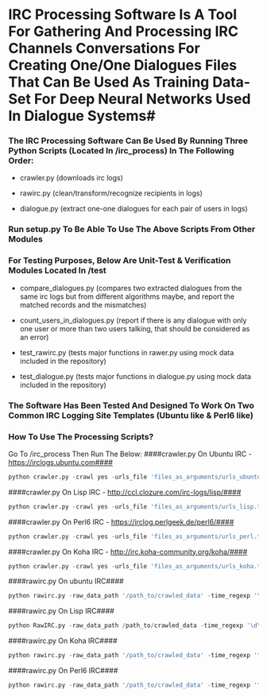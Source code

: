 # IRC Processing Software Is A Tool For Gathering And Processing IRC Channels Conversations For Creating One/One Dialogues Files That Can Be Used As Training Data-Set For Deep Neural Networks Used In Dialogue Systems#


### The IRC Processing Software Can Be Used By Running Three Python Scripts (Located In /irc_process) In The Following Order: ###
 
- crawler.py (downloads irc logs)
 
- rawirc.py (clean/transform/recognize recipients in logs)
 
- dialogue.py (extract one-one dialogues for each pair of users in logs)

### Run setup.py To Be Able To Use The Above Scripts From Other Modules ###

### For Testing Purposes, Below Are Unit-Test & Verification Modules Located In /test ###

- compare_dialogues.py (compares two extracted dialogues from the same irc logs but from different algorithms maybe, and report the matched records and the mismatches)

- count_users_in_dialogues.py (report if there is any dialogue with only one user or more than two users talking, that should be considered as an error)

- test_rawirc.py (tests major functions in rawer.py using mock data included in the repository)

- test_dialogue.py (tests major functions in dialogue.py using mock data included in the repository)
### The Software Has Been Tested And Designed To Work On Two Common IRC Logging Site Templates (Ubuntu like & Perl6 like) ###
### How To Use The Processing Scripts? ###
Go To /irc_process Then Run The Below:
####crawler.py On Ubuntu IRC - https://irclogs.ubuntu.com####
```python
python crawler.py -crawl yes -urls_file 'files_as_arguments/urls_ubuntu.txt' -file_spider yes -target_format txt -ignored_links_file 'files_as_arguments/ignore.txt' -time_out 60 -work_path '/output_path -max_recursion_depth 3 -white_list_path 'files_as_arguments/white_list.txt'
```
####crawler.py On Lisp IRC - http://ccl.clozure.com/irc-logs/lisp/####
```python
python crawler.py -crawl yes -urls_file 'files_as_arguments/urls_lisp.txt' -file_spider yes -target_format txt -ignored_links_file 'files_as_arguments/ignore.txt' -time_out 60 -work_path '/output_path' -max_recursion_depth 1
```
####crawler.py On Perl6 IRC - https://irclog.perlgeek.de/perl6/####
```python
python crawler.py -crawl yes -urls_file 'files_as_arguments/urls_perl.txt' -ignored_links_file 'files_as_arguments/ignore.txt' -time_out 60 -work_path '/output_path' -max_recursion_depth 1 -allow_clean_url yes
```
####crawler.py On Koha IRC - http://irc.koha-community.org/koha/####
```python
python crawler.py -crawl yes -urls_file 'files_as_arguments/urls_koha.txt' -ignored_links_file 'files_as_arguments/ignore.txt' -time_out 60 -work_path '/output_path' -max_recursion_depth 1 -allow_clean_url yes
```
####rawirc.py On ubuntu IRC####
```python
python rawirc.py -raw_data_path '/path_to/crawled_data' -time_regexp '\[\d\d:\d\d\]' -date_regexp '\d\d\d\d\d\d\d\d' -old_date_format %Y%m%d -clean_work_path '/output_path' -user_sys_annotation '<,>' -time_sys_annotation '[,]' -raw_msg_separator ' ' -use_enchant yes
```
####rawirc.py On Lisp IRC####
```python
python RawIRC.py -raw_data_path /path_to/crawled_data -time_regexp '\d\d:\d\d:\d\d' -date_regexp '\d\d\d\d.\d\d.\d\d' -old_date_format %Y.%m.%d -clean_work_path /output_path -user_sys_annotation '<,>'  -raw_msg_separator ' ' -use_enchant yes -process_file_reg_exp '(lisp-)(\d\d\d\d-\d\d)' -process_file_date_format %Y-%m -force_remove_sysmsg yes -rtrim_time 3 -sys_msg_path 'files_as_arguments/sysmsg.txt'
```
####rawirc.py On Koha IRC####
```python
python rawirc.py -raw_data_path '/path_to/crawled_data' -time_regexp '^(\s*\d\d\:\d\d)$' -date_regexp '\d\d\d\d-\d\d-\d\d' -old_date_format %Y-%m-%d -clean_work_path '/output_path' -time_user_lines 1 -use_enchant yes
```
####rawirc.py On Perl6 IRC####
```python
python rawirc.py -raw_data_path '/path_to/crawled_data' -time_regexp '^(\s*\d\d\:\d\d)$' -date_regexp '\d\d\d\d-\d\d-\d\d' -old_date_format %Y-%m-%d -clean_work_path '/output_path' -use_enchant yes
```